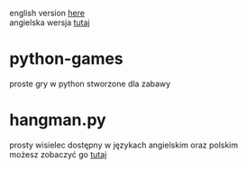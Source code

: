 english version [here](https://github.com/opplaypro/python-games/blob/main/README.md)\
angielska wersja [tutaj](https://github.com/opplaypro/python-games/blob/main/README.md)

# python-games
proste gry w python stworzone dla zabawy

# hangman.py
prosty wisielec dostępny w językach angielskim oraz polskim\
możesz zobaczyć go [tutaj](https://github.com/opplaypro/python-games/blob/main/hangman.py)
